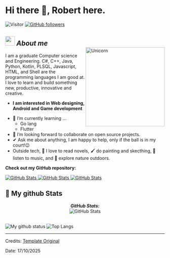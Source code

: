 # Hi there 👋, Robert here. 
![Visitor](https://visitor-badge.laobi.icu/badge?page_id=profe-robert.repoName) [![GitHub followers](https://img.shields.io/github/followers/profe-robert.svg?style=social&label=Follow)](https://github.com/profe-robert?tab=followers)<br/>

<img align="right" width=250px alt="Unicorn" src="https://i.pinimg.com/originals/81/17/8b/81178b47a8598f0c81c4799f2cdd4057.gif" style="margin-top: 50px;" />

## <img src="https://media.giphy.com/media/ObNTw8Uzwy6KQ/giphy.gif" width="30px">&nbsp;***About me***

I am a graduate Computer science and Engineering. C#, C++, Java, Python, Kotlin, PLSQL, Javascript, HTML, and Shell are the programming languages I am good at. I love to learn and build something new, productive, innovative and creative.
* **I am interested in Web designing, Android and Game development**
- 🌱 I’m currently learning ...
  - Go lang
  - Flutter
- 👯 I’m looking forward to collaborate on open source projects.
- ✔ Ask me about anything, I am happy to help, only if the ball is in my court!😉<br>
- Outside tech, 📖 I love to read novels, 🖌️ do painting and skecthing, 🎵 listen to music, and 🌴 explore nature outdoors.
<!-- - 📫 Reach out to me at: <a href="bhargavi.kurukunda@students.iiit.ac.in">bhargavi.kurukunda@students.iiit.ac.in</a> -->

__Check out my GitHub repository:__

<div>
  <p>
    <a href="https://github.com/profe-robert/react-app-completa.git">
      <img src="https://github-readme-stats.vercel.app/api/pin/?username=profe-robert&repo=react-app-completa" alt="GitHub Stats" />
    </a>
    <a href="https://github.com/profe-robert/kotlin-hola-mundo.git">
      <img src="https://github-readme-stats.vercel.app/api/pin/?username=profe-robert&repo=kotlin-hola-mundo" alt="GitHub Stats" />
    </a>
    <a href="https://github.com/profe-robert/spring-hateoas.git">
      <img src="https://github-readme-stats.vercel.app/api/pin/?username=profe-robert&repo=spring-hateoas" alt="GitHub Stats" />
    </a>
  </p>
</div>


<h2>👀 My github Stats</h2>

<div>
<!--   <p align="center">
    <b><em>Now listening to:</em></b> <br/>
    <img src="https://spotify-github-profile.vercel.app/api/view?uid=Bhargavi-hash&cover_image=true&theme=novatorem" alt="Now Listenting to" />
  </p> -->
  
  <p align="center">
  <b><em>GitHub Stats:</em></b> <br/>
    <img src="https://github-readme-streak-stats.herokuapp.com/?user=profe-robert" alt="GitHub Stats" /> <br/><br/>
  
</div>

![My github status](https://github-readme-stats.vercel.app/api?username=profe-robert&show_icons=true&include_all_commits=true)
![Top Langs](https://github-readme-stats.vercel.app/api/top-langs/?username=profe-robert&layout=compact)

---------------------------------------------------------------------------------------------------------------------
Credits: <a href="https://github.com/durgeshsamariya/awesome-github-profile-readme-templates/tree/master/templates">Template Original</a>

Date: 17/10/2025

